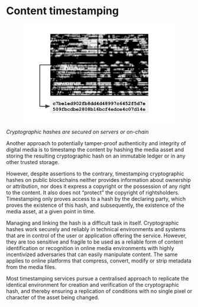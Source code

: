 # Content timestamping

<figure><img src="../../.gitbook/assets/Content-Timestamping.png" alt=""><figcaption></figcaption></figure>

_Cryptographic hashes are secured on servers or on-chain_

Another approach to potentially tamper-proof authenticity and integrity of digital media is to timestamp the content by hashing the media asset and storing the resulting cryptographic hash on an immutable ledger or in any other trusted storage.

However, despite assertions to the contrary, timestamping cryptographic hashes on public blockchains neither provides information about ownership or attribution, nor does it express a copyright or the possession of any right to the content. It also does not “protect” the copyright of rightsholders. Timestamping only proves access to a hash by the declaring party, which proves the existence of this hash, and subsequently, the existence of the media asset, at a given point in time.

Managing and linking the hash is a difficult task in itself. Cryptographic hashes work securely and reliably in technical environments and systems that are in control of the user or application offering the service. However, they are too sensitive and fragile to be used as a reliable form of content identification or recognition in online media environments with highly incentivized adversaries that can easily manipulate content. The same applies to online platforms that compress, convert, modify or strip metadata from the media files.

Most timestamping services pursue a centralised approach to replicate the identical environment for creation and verification of the cryptographic hash, and thereby ensuring a replication of conditions with no single pixel or character of the asset being changed.
